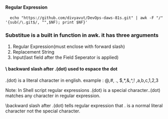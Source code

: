 #### Regular Expression

      echo "https://github.com/divyavut/DevOps-daws-81s.git" | awk -F "/" '{sub(/\.git$/, "",$NF); print $NF}'

### Substitue is a built in function in awk. it has three arguments

1. Regular Expression(must enclose with forward slash)
2. Replacement String
3. Input(last field after the Field Seperator is applied)

#### \ backward slash after .(dot) used to espace the dot

.(dot) is a literal character in english. example : @,#, ., $,\*,&,^,! ,a,b,c,1,2,3

Note: In Shell script regular expressions .(dot) is a special character..(dot) matches any character in regular expression.

\backward slash after .(dot) tells regular expression that . is a normal literal character not the special character.
